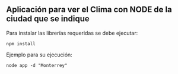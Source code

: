 ## Aplicación para ver el Clima con NODE de la ciudad que se indique

Para instalar las librerías requeridas se debe ejecutar:
```
npm install
```

Ejemplo para su ejecución:
```
node app -d "Monterrey"
```
